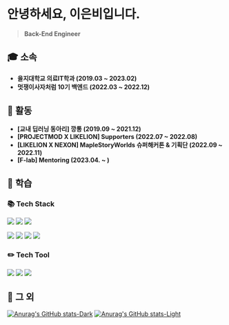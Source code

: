 # 안녕하세요, 이은비입니다.
> **Back-End Engineer**

## 🎓 소속
- **을지대학교 의료IT학과 (2019.03 ~ 2023.02)**
- **멋쟁이사자처럼 10기 백엔드 (2022.03 ~ 2022.12)**

## 📄 활동
- **[교내 딥러닝 동아리] 깡통 (2019.09 ~ 2021.12)**
- **[PROJECTMOD X LIKELION] Supporters (2022.07 ~ 2022.08)**
- **[LIKELION X NEXON] MapleStoryWorlds 슈퍼해커톤 & 기획단 (2022.09 ~ 2022.11)**
- **[F-lab] Mentoring (2023.04. ~ )**

## 📝 학습 

### 📚 Tech Stack
<img src="https://img.shields.io/badge/Java-007396?style=flat-square&logo=Java&logoColor=white"/> <img src="https://img.shields.io/badge/Spring-6DB33F?style=flat-square&logo=Spring&logoColor=white"/> <img src="https://img.shields.io/badge/MySQL-4479A1?style=flat-square&logo=MySQL&logoColor=white"/>

<img src="https://img.shields.io/badge/Apache Tomcat-F8DC75?style=flat-square&logo=Apache Tomcat&logoColor=white"/> <img src="https://img.shields.io/badge/Python-3776AB?style=flat-square&logo=Python&logoColor=white"/> <img src="https://img.shields.io/badge/HTML5-E34F26?style=flat-square&logo=HTML5&logoColor=white"/> <img src="https://img.shields.io/badge/CSS3-1572B6?style=flat-square&logo=CSS3&logoColor=white"/>

### ✏️ Tech Tool
<img src="https://img.shields.io/badge/IntelliJ IDEA-000000?style=flat-square&logo=IntelliJ IDEA&logoColor=white"/> <img src="https://img.shields.io/badge/Jupyter Notebook-F37626?style=flat-square&logo=Jupyter&logoColor=white"/> <img src="https://img.shields.io/badge/Visual Studio Code-007ACC?style=flat-square&logo=Visual Studio Code&logoColor=white"/>

## 📑 그 외
[![Anurag's GitHub stats-Dark](https://github-readme-stats.vercel.app/api?username=eunbileeme&show_icons=true&theme=dark#gh-dark-mode-only)](https://github.com/eunbilleeme/github-readme-stats#gh-dark-mode-only)
[![Anurag's GitHub stats-Light](https://github-readme-stats.vercel.app/api?username=eunbileeme&show_icons=true&theme=default#gh-light-mode-only)](https://github.com/eunbileeme/github-readme-stats#gh-light-mode-only)

